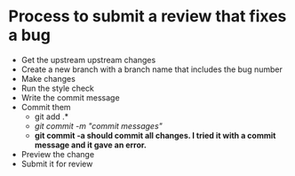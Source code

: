 # Process to submit a review that fixes a bug

- Get the upstream upstream changes
- Create a new branch with a branch name that includes the bug number
- Make changes
- Run the style check
- Write the commit message
- Commit them  
  - git add .*
  - *git commit -m "commit messages"*
  - **git commit -a should commit all changes. I tried it with a commit message and it gave an error.**  
- Preview the change
- Submit it for review





